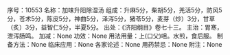序号：10553
名称：加味升阳除湿汤
组成：升麻5分，柴胡5分，羌活5分，防风5分，苍术5分，陈皮5分，神曲5分，泽泻5分，猪苓5分，麦芽（炒）3分，甘草（炙）3分，益智仁5分，半夏5分。
出处：《济阳纲目》卷七十三。
主治：胃寒，泄泻肠鸣。
加减：None
功效：None
用法用量：上(口父)咀。水煎，食后服。
制备方法：None
临床应用：None
各家论述：None
用药禁忌：None
附注：None

